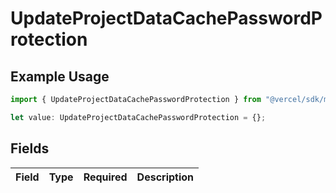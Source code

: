 # UpdateProjectDataCachePasswordProtection

## Example Usage

```typescript
import { UpdateProjectDataCachePasswordProtection } from "@vercel/sdk/models/operations";

let value: UpdateProjectDataCachePasswordProtection = {};
```

## Fields

| Field       | Type        | Required    | Description |
| ----------- | ----------- | ----------- | ----------- |